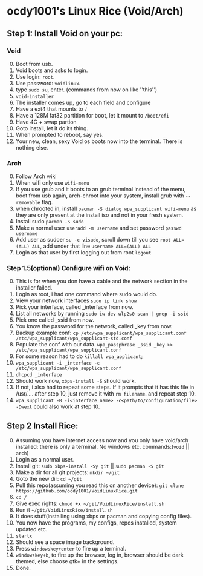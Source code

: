 # ocdy1001's Linux Rice (Void/Arch)
## Step 1: Install Void on your pc:
### Void
0. Boot from usb.
1. Void boots and asks to login.
2. Use login: ``root``.
3. Use password: ``voidlinux``.
4. type ``sudo su``, enter. (commands from now on like ''this'')
5. ``void-installer``
6. The installer comes up, go to each field and configure
7. Have a ext4 that mounts  to ``/``
8. Have a 128M fat32 partition for boot, let it mount to ``/boot/efi``
9. Have 4G + swap partion
10. Goto install, let it do its thing.
11. When prompted to reboot, say yes.
12. Your new, clean, sexy Void os boots now into the terminal. There is nothing else.
### Arch
0. Follow Arch wiki
1. When wifi only use ``wifi-menu``
2. If you use grub and it boots to an grub terminal instead of the menu, boot from usb again, arch-chroot into your system, install grub with ``--removable`` flag.
3. when chrooted in, install ``pacman -S dialog wpa_supplicant wifi-menu`` as they are only present at the install iso and not in your fresh system.
4. Install sudo ``pacman -S sudo``
5. Make a normal user ``useradd -m username`` and set password ``passwd username``
6. Add user as sudoer ``su -c visudo``, scroll down till you see ``root ALL=(ALL) ALL``, add under that line ``username ALL=(ALL) ALL``
7. Login as that user by first logging out from root ``logout``
### Step 1.5(optional) Configure wifi on Void:
0. This is for when you don have a cable and the network section in the installer failed.
1. Login as root, i had one command where sudo would do.
2. View your network interfaces ``sudo ip link show``
3. Pick your interface, called _interface from now.
4. List all networks by running ``sudo iw dev wlp2s0 scan | grep -i ssid``
5. Pick one called _ssid from now.
6. You know the password for the network, called _key from now.
7. Backup example conf: ``cp /etc/wpa_supplicant/wpa_supplicant.conf /etc/wpa_supplicant/wpa_supplicant-std.conf``
8. Populate the conf with our data. ``wpa_passphrase _ssid _key >> /etc/wpa_supplicant/wpa_supplicant.conf``
9. For some reason had to do ``killall wpa_applicant``;
10. ``wpa_supplicant -i _interface -c /etc/wpa_supplicant/wpa_supplicant.conf``
11. ``dhcpcd _interface``
12. Should work now, ``xbps-install -S`` should work.
13. If not, i also had to repeat some steps. If it prompts that it has this file in /usr/.... after step 10, just remove it with ``rm filename``. and repeat step 10.
14. ``wpa_supplicant -B -i<interface_name> -c<path/to/configuration/file> -Dwext`` could also work at step 10.
## Step 2 Install Rice:
0. Assuming you have internet access now and you only have void/arch installed: there is only a terminal. No windows etc. commands:(``void`` || ``arch``)
1. Login as a normal user.
2. Install git: ``sudo xbps-install -Sy git`` || ``sudo pacman -S git``
3. Make a dir for all git projects: ``mkdir ~/git``
4. Goto the new dir: ``cd ~/git``
5. Pull this repo(assuming you read this on another device): ``git clone https://github.com/ocdy1001/VoidLinuxRice.git``
6. ``cd /``
7. Give exec rights: ``chmod +x ~/git/VoidLinuxRice/install.sh``
8. Run it ``~/git/VoidLinuxRice/install.sh``
9. It does stuff(installing using xbps or pacman and copying config files).
10. You now have the programs, my configs, repos installed, system updated etc.
11. ``startx``
12. Should see a space image background.
13. Press ``windowskey+enter`` to fire up a terminal.
14. ``windowskey+b``, to fire up the browser, log in, browser should be dark themed, else choose gtk+ in the settings.
15. Done.
